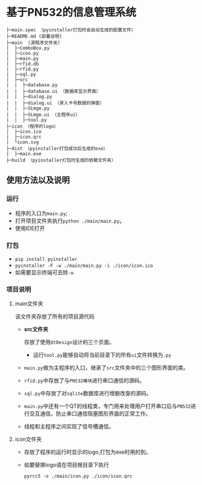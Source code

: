 # 基于PN532的信息管理系统

```
├─main.spec （pyinstaller打包时会自动生成的配置文件）
├─README.md (部署说明)
├─main  (源程序文件夹)
|  ├─ComboBox.py
|  ├─icon.py
|  ├─main.py
|  ├─rfid.db
|  ├─rfid.py
|  ├─sql.py
|  ├─src
|  |  ├─database.py
|  |  ├─database.ui （数据库显示界面）
|  |  ├─dialog.py
|  |  ├─dialog.ui （录入卡号数据的弹窗）
|  |  ├─SLmge.py
|  |  ├─SLmge.ui （主程序ui）
|  |  ├─tool.py
├─icon （程序的logo）
|  ├─icon.ico
|  ├─icon.qrc
|  └icon.svg
├─dist （pyinstaller打包成功后生成的exe）
|  ├─main.exe 
├─build （pyinstaller打包时生成的依赖文件夹）

```

## 使用方法以及说明

### 运行

- 程序的入口为`main.py`;
- 打开项目文件夹执行`python ./main/main.py`。
- 使用IDE打开

### 打包

- `pip install pyinstaller`
- `pyinstaller -F -w ./main/main.py -i ./icon/icon.ico`
- 如需要显示终端可去除`-w`

### 项目说明

1. main文件夹

   该文件夹存放了所有的项目源代码

    - **src文件夹**

      存放了使用`QtDesign`设计的三个页面。

        - 运行`tool.py`能够自动将当前目录下的所有`ui`文件转换为`.py`

    - `main.py`做为主程序的入口，继承了`src`文件夹中的三个图形界面的类。

    - `rfid.py`中存放了与`PN532模块`进行串口通信的源码。

    - `sql.py`中存放了对`sqlite`数据库进行增删改查的源码。

    - `main.py`中还有一个QT的线程类，专门用来处理用户打开串口后与`PN532`进行交互通信。防止串口通信阻塞图形界面的正常工作。

    - 线程和主程序之间实现了信号槽通信。

2. icon文件夹

    - 存放了程序的运行时显示的logo,打包为exe时用的到。

    - 如要替换logo请在项目根目录下执行

      `pyrcc5 -o ./main/icon.py ./icon/icon.qrc`



